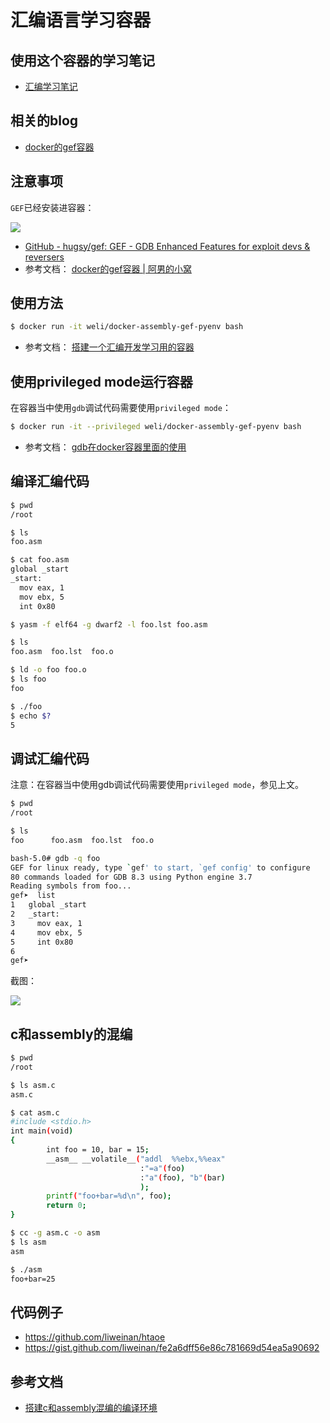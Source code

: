 # 汇编语言学习容器

## 使用这个容器的学习笔记

* [汇编学习笔记](https://gist.github.com/liweinan/fe2a6dff56e86c781669d54ea5a90692)


## 相关的blog

* [docker的gef容器](https://weinan.io/2019/05/30/gef.html)

## 注意事项

`GEF`已经安装进容器：

![](https://raw.githubusercontent.com/liweinan/docker-assembly-gef-pyenv/master/AB58EEC9-B879-421F-9E93-FA22A2843D4A.png)

* [GitHub - hugsy/gef: GEF - GDB Enhanced Features for exploit devs & reversers](https://github.com/hugsy/gef)
* 参考文档： [docker的gef容器 | 阿男的小窝](http://weinan.io/2019/05/30/gef.html)

## 使用方法

```bash
$ docker run -it weli/docker-assembly-gef-pyenv bash
```

* 参考文档： [搭建一个汇编开发学习用的容器](http://weinan.io/2019/05/08/asm.html)

## 使用privileged mode运行容器

在容器当中使用`gdb`调试代码需要使用`privileged mode`：

```bash
$ docker run -it --privileged weli/docker-assembly-gef-pyenv bash
```

* 参考文档： [gdb在docker容器里面的使用](http://weinan.io/2019/05/04/asm.html)

## 编译汇编代码

```bash
$ pwd
/root
```

```bash
$ ls
foo.asm
```

``` bash
$ cat foo.asm
global _start
_start:
  mov eax, 1
  mov ebx, 5
  int 0x80
```

```bash
$ yasm -f elf64 -g dwarf2 -l foo.lst foo.asm
```

```bash
$ ls
foo.asm  foo.lst  foo.o
```

```bash
$ ld -o foo foo.o
$ ls foo
foo
```

```bash
$ ./foo
$ echo $?
5
```

## 调试汇编代码

注意：在容器当中使用gdb调试代码需要使用`privileged mode`，参见上文。

```bash
$ pwd
/root
```

```bash
$ ls
foo      foo.asm  foo.lst  foo.o
```

```bash
bash-5.0# gdb -q foo
GEF for linux ready, type `gef' to start, `gef config' to configure
80 commands loaded for GDB 8.3 using Python engine 3.7
Reading symbols from foo...
gef➤  list
1	global _start
2	_start:
3	  mov eax, 1
4	  mov ebx, 5
5	  int 0x80
6
gef➤
```

截图：

![](https://raw.githubusercontent.com/liweinan/docker-assembly-gef-pyenv/master/DC5D6565-4429-46DF-AECD-8108895A85EF.png)

## c和assembly的混编

```bash
$ pwd
/root
```

```bash
$ ls asm.c
asm.c
```

```bash
$ cat asm.c
#include <stdio.h>
int main(void)
{
        int foo = 10, bar = 15;
        __asm__ __volatile__("addl  %%ebx,%%eax"
                             :"=a"(foo)
                             :"a"(foo), "b"(bar)
                             );
        printf("foo+bar=%d\n", foo);
        return 0;
}
```

```bash
$ cc -g asm.c -o asm
$ ls asm
asm
```

```bash
$ ./asm
foo+bar=25
```

## 代码例子

* https://github.com/liweinan/htaoe
* https://gist.github.com/liweinan/fe2a6dff56e86c781669d54ea5a90692

## 参考文档

* [搭建c和assembly混编的编译环境](http://weinan.io/2019/03/30/c.html)



